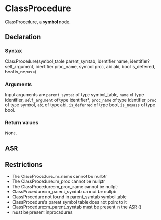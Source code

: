 <!-- This is an automatically generated file. Do not edit it manually. -->

# ClassProcedure

ClassProcedure, a **symbol** node.

## Declaration

### Syntax

ClassProcedure(symbol_table parent_symtab, identifier name, identifier? self_argument, identifier proc_name, symbol proc, abi abi, bool is_deferred, bool is_nopass)

### Arguments
Input arguments are `parent_symtab` of type symbol_table, `name` of type identifier, `self_argument` of type identifier?, `proc_name` of type identifier, `proc` of type symbol, `abi` of type abi, `is_deferred` of type bool, `is_nopass` of type bool.

### Return values

None.

## ASR

<!-- Generate ASR using pickle. -->

## Restrictions

<!-- Generated from asr_verify.cpp. -->
* The ClassProcedure::m_name cannot be nullptr
* The ClassProcedure::m_proc cannot be nullptr
* The ClassProcedure::m_proc_name cannot be nullptr
* ClassProcedure::m_parent_symtab cannot be nullptr
* ClassProcedure not found in parent_symtab symbol table
* ClassProcedure's parent symbol table does not point to it
* ClassProcedure::m_parent_symtab must be present in the ASR ()
* must be present inprocedures.